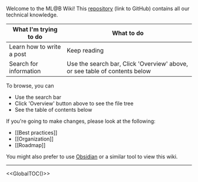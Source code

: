 Welcome to the ML@B Wiki! This [repository](https://github.com/mlberkeley/wiki) (link to GitHub) contains all our technical knowledge. 

|What I'm trying to do|What to do|
|---------------------|----------|
|Learn how to write a post|Keep reading|
|Search for information|Use the search bar, Click 'Overview' above, or see table of contents below|

To browse, you can

- Use the search bar
- Click 'Overview' button above to see the file tree
- See the table of contents below

If you're going to make changes, please look at the following:

- [[Best practices]]
- [[Organization]]
- [[Roadmap]]

You might also prefer to use [Obsidian](https://obsidian.md) or a similar tool to view this wiki.

---

<<GlobalTOC()>>